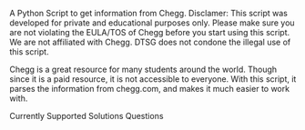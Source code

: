 
A Python Script to get information from Chegg.
Disclamer: This script was developed for private and educational purposes only. Please make sure you are not violating the EULA/TOS of Chegg before you start using this script. We are not affiliated with Chegg. DTSG does not condone the illegal use of this script.

Chegg is a great resource for many students around the world. Though since it is a paid resource, it is not accessible to everyone. With this script, it parses the information from chegg.com, and makes it much easier to work with.

Currently Supported
Solutions
Questions
